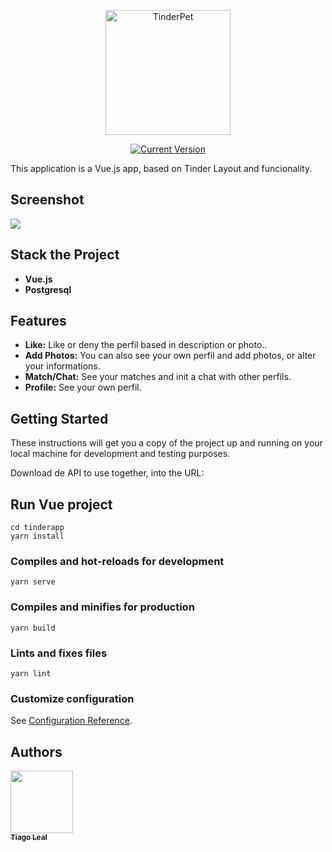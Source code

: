 <p align="center">
  <a href="#">
   <img alt="TinderPet" src="https://github.com/tiagoleal/tinderPet/blob/master/public/img/images/logo.png?raw=true" width="200">
  </a>
</p>

<p align="center">
  <a href="https://github.com/tiagoleal/tinderPet">
    <img alt="Current Version" src="https://img.shields.io/badge/version-1.0.0 -blue.svg">
  </a>
</p>

This application is a Vue.js app, based on Tinder Layout and funcionality.

## Screenshot

![](https://github.com/tiagoleal/petGolden/blob/master/public/img/images/tinder.gif?raw=true)

## Stack the Project

- **Vue.js**
- **Postgresql**

## Features

- **Like:** Like or deny the perfil based in description or photo..
- **Add Photos:** You can also see your own perfil and add photos, or alter your informations.
- **Match/Chat:** See your matches and init a chat with other perfils.
- **Profile:** See your own perfil.


## Getting Started

These instructions will get you a copy of the project up and running on your local machine for development and testing purposes.

Download de API to use together, into the URL: 

## Run Vue project

```
cd tinderapp
yarn install
```

### Compiles and hot-reloads for development
```
yarn serve
```

### Compiles and minifies for production
```
yarn build
```

### Lints and fixes files
```
yarn lint
```

### Customize configuration
See [Configuration Reference](https://cli.vuejs.org/config/).



## Authors

<!-- ALL-CONTRIBUTORS-LIST:START - Do not remove or modify this section -->
<!-- prettier-ignore -->
[<img src="https://avatars1.githubusercontent.com/u/5727529?s=460&v=4" width="100px;"/><br /><sub><b>Tiago Leal</b></sub>](https://github.com/tiagoleal)<br />


